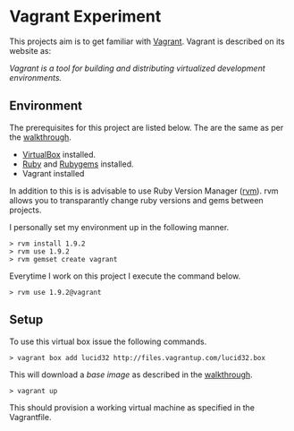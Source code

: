 Vagrant Experiment
==================

This projects aim is to get familiar with
[Vagrant](http://vagrantup.com/ "Homepage for Vagrant").
Vagrant is described on its website as:

*Vagrant is a tool for building and distributing virtualized development environments.*

Environment
-----------

The prerequisites for this project are listed below. The are the same as per the
[walkthrough](http://vagrantup.com/docs/getting-started/index.html "Walkthrough on vagrant homepage").

* [VirtualBox](https://www.virtualbox.org/ "Homepage of VirtualBox") installed.
* [Ruby](http://www.ruby-lang.org/en/ "Homepage of Ruby") and [Rubygems](http://rubygems.org/ "Homepage for RubyGems.") installed.
* Vagrant installed

In addition to this is is advisable to use Ruby Version Manager
([rvm](http://beginrescueend.com/ "Homepage for Ruby Version Manager")). rvm allows you to transparantly
change ruby versions and gems between projects.

I personally set my environment up in the following manner.

    > rvm install 1.9.2
    > rvm use 1.9.2
    > rvm gemset create vagrant

Everytime I work on this project I execute the command below.

    > rvm use 1.9.2@vagrant

Setup
-----

To use this virtual box issue the following commands.

    > vagrant box add lucid32 http://files.vagrantup.com/lucid32.box

This will download a *base image* as described in the
[walkthrough](http://vagrantup.com/docs/getting-started/boxes.html "Vagrant Walkthrough at Boxes").

    > vagrant up

This should provision a working virtual machine as specified in the Vagrantfile.